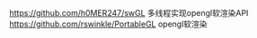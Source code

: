 
https://github.com/h0MER247/swGL  多线程实现opengl软渲染API
https://github.com/rswinkle/PortableGL opengl软渲染
